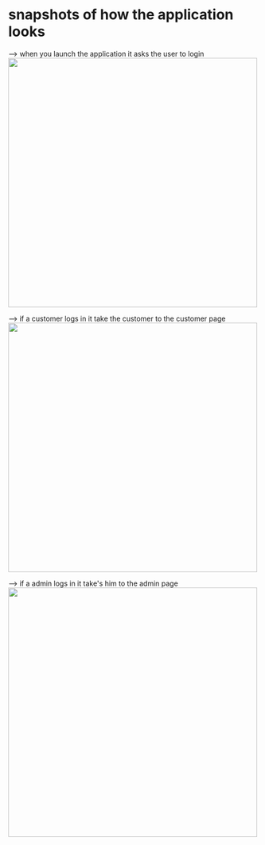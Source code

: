 # snapshots of how the application looks

--> when you launch the application it asks the user to login 
<br>
<img src="" height="500" width="500">
<br>

--> if a customer logs in it take the customer to the customer page
<br>
<img src="" height="500" widht="500">
<br>

--> if a admin logs in it take's him to the admin page
<br>
<img src="" height="500" width="500">
<br>